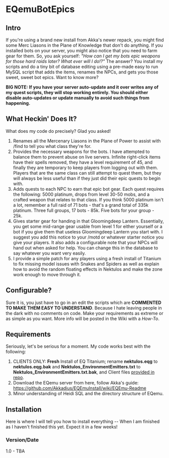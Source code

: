 # EQemuBotEpics

## Intro
If you're using a brand new install from Akka's newer repack, you might find some Merc Liasons in the Plane of Knowledge that don't do anything. If you installed bots on your server, you might also notice that you need to farm gear for them. So, you ask yourself: *"How can I get my bots epic weapons for those hard raids later? What ever will I do!?"*
The answer? You install my scripts and do a tiny bit of database editing using a pre-made easy to run MySQL script that adds the items, renames the NPCs, and gets you those sweet, sweet bot epics. Want to know more?

**BIG NOTE: If you have your server auto-update and it over writes any of my quest scripts, they will stop working entirely. You should either disable auto-updates or update manually to avoid such things from happening.**

## What Heckin' Does It?
What does my code do precisely? Glad you asked!
1. Renames all the Mercenary Liasons in the Plane of Power to assist with /find to tell you what class they're for.
2. Provides the necessary weapons for the bots. I have attempted to balance them to prevent abuse on live servers. Infinite right-click items have their spells removed, they have a level requirement of 45, and finally they are temporary to keep players from logging out with them. Players that are the same class can still attempt to quest them, but they will always be less useful than if they just did their epic quests to begin with.
3. Adds quests to each NPC to earn that epic bot gear. Each quest requires the following: 5000 platinum, drops from level 30-50 mobs, and a crafted weapon that relates to that class. If you think 5000 platinum isn't a lot, remember a full raid of 71 bots - that's a grand total of 335k platinum. Three full groups, 17 bots - 85k. Five bots for your group - 25k.
4. Gives starter gear for handing in that Gloomingdeep Lantern. Essentially, you get some mid-range gear usable from level 1 for either yourself or a bot if you give them that useless Gloomingdeep Lantern you start with. I suggest you add this notice to your /motd or whatever starter notice you give your players. It also adds a configurable note that your NPCs will hand out when asked for help. You can change this in the database to say whatever you want very easily.
5. I provide a simple patch for any players using a fresh install of Titanium to fix missing model issues with Snakes and Spiders as well as explain how to avoid the random floating effects in Nektulos and make the zone work enough to move through it.

## Configurable?
Sure it is, you just have to go in an edit the scripts which are **COMMENTED TO MAKE THEM EASY TO UNDERSTAND**. Because I hate leaving people in the dark with no comments on code. Make your requirements as extreme or as simple as you want. More info will be posted in the Wiki with a *How-To*.

## Requirements
Seriously, let's be serious for a moment. My code works best with the following:
1. CLIENTS ONLY: **Fresh** Install of EQ Titanium; rename **nektulos.eqg** to **nektulos.eqg.bak** and **Nektulos_EnvironmentEmitters.txt** to **Nektulos_EnvironmentEmitters.txt.bak**, and Client files [provided in repo](https://github.com/Surumon/EQemuBotEpics/tree/master/client/Resources).
2. Download the EQemu server from here, follow Akka's guide: https://github.com/Akkadius/EQEmuInstall/wiki/EQEmu-Readme
3. Minor understanding of Heidi SQL and the directory structure of EQemu.

## Installation
Here is where I will tell you how to install everything -- When I am finished as I haven't finished this yet. Expect it in a few weeks!

### Version/Date
1.0 - TBA
